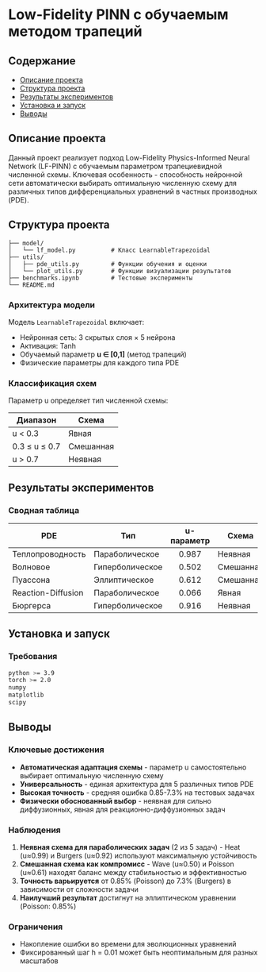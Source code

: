 # Low-Fidelity PINN с обучаемым методом трапеций

## Содержание

- [Описание проекта](#описание-проекта)
- [Структура проекта](#структура-проекта)
- [Результаты экспериментов](#результаты-экспериментов)
- [Установка и запуск](#установка-и-запуск)
- [Выводы](#выводы)

## Описание проекта

Данный проект реализует подход Low-Fidelity Physics-Informed Neural Network (LF-PINN) с обучаемым параметром трапециевидной численной схемы. Ключевая особенность - способность нейронной сети автоматически выбирать оптимальную численную схему для различных типов дифференциальных уравнений в частных производных (PDE).

## Структура проекта

```
├── model/
│   └── lf_model.py          # Класс LearnableTrapezoidal
├── utils/
│   ├── pde_utils.py         # Функции обучения и оценки
│   └── plot_utils.py        # Функции визуализации результатов
├── benchmarks.ipynb         # Тестовые эксперименты
└── README.md
```

### Архитектура модели

Модель `LearnableTrapezoidal` включает:
- Нейронная сеть: 3 скрытых слоя × 5 нейрона
- Активация: Tanh
- Обучаемый параметр **u ∈ [0,1]** (метод трапеций)
- Физические параметры для каждого типа PDE

### Классификация схем

Параметр u определяет тип численной схемы:

| Диапазон | Схема |
|----------|-------|
| u < 0.3 | Явная |
| 0.3 ≤ u ≤ 0.7 | Смешанная |
| u > 0.7 | Неявная |  

## Результаты экспериментов

### Сводная таблица

| PDE | Тип | u-параметр | Схема | PDE residual | Ошибка |
|-----|-----|:----------:|-------|:------------:|:------:|
| Теплопроводность | Параболическое | 0.987 | Неявная | 5.23×10⁻¹ | 2.49% |
| Волновое | Гиперболическое | 0.502 | Смешанная | 5.18×10⁻³ | 6.15% |
| Пуассона | Эллиптическое | 0.612 | Смешанная | 1.73×10⁰ | 0.85% |
| Reaction-Diffusion | Параболическое | 0.066 | Явная | 5.42×10⁻⁴ | 3.35% |
| Бюргерса | Гиперболическое | 0.916 | Неявная | 1.35×10⁻¹ | 7.29% |

## Установка и запуск

### Требования
```bash
python >= 3.9
torch >= 2.0
numpy
matplotlib
scipy
```

## Выводы

### Ключевые достижения

* **Автоматическая адаптация схемы** - параметр u самостоятельно выбирает оптимальную численную схему  
* **Универсальность** - единая архитектура для 5 различных типов PDE  
* **Высокая точность** - средняя ошибка 0.85-7.3% на тестовых задачах  
* **Физически обоснованный выбор** - неявная для сильно диффузионных, явная для реакционно-диффузионных задач

### Наблюдения

1. **Неявная схема для параболических задач** (2 из 5 задач) - Heat (u≈0.99) и Burgers (u≈0.92) используют максимальную устойчивость
2. **Смешанная схема как компромисс** - Wave (u≈0.50) и Poisson (u≈0.61) находят баланс между стабильностью и эффективностью
3. **Точность варьируется** от 0.85% (Poisson) до 7.3% (Burgers) в зависимости от сложности задачи
4. **Наилучший результат** достигнут на эллиптическом уравнении (Poisson: 0.85%)

### Ограничения

- Накопление ошибки во времени для эволюционных уравнений
- Фиксированный шаг h = 0.01 может быть неоптимальным для разных масштабов

